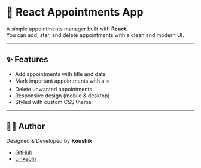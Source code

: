 # 📅 React Appointments App

A simple appointments manager built with **React**.  
You can add, star, and delete appointments with a clean and modern UI.

---

## ✨ Features
- Add appointments with title and date  
- Mark important appointments with a ⭐  
- Delete unwanted appointments  
- Responsive design (mobile & desktop)  
- Styled with custom CSS theme  

---

## 👨‍💻 Author
Designed & Developed by **Koushik**  

- [GitHub](https://github.com/Koushik-26-09)  
- [LinkedIn](https://www.linkedin.com/in/koushik26)  

